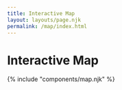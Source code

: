 ```yaml
---
title: Interactive Map
layout: layouts/page.njk
permalink: /map/index.html
---
```


# Interactive Map

{% include "components/map.njk" %}
